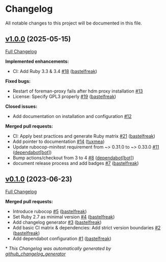 # Changelog

All notable changes to this project will be documented in this file.

## [v1.0.0](https://github.com/betadots/smart_proxy_hdm/tree/v1.0.0) (2025-05-15)

[Full Changelog](https://github.com/betadots/smart_proxy_hdm/compare/v0.1.0...v1.0.0)

**Implemented enhancements:**

- CI: Add Ruby 3.3 & 3.4 [\#18](https://github.com/betadots/smart_proxy_hdm/pull/18) ([bastelfreak](https://github.com/bastelfreak))

**Fixed bugs:**

- Restart of foreman-proxy fails after hdm proxy installation [\#13](https://github.com/betadots/smart_proxy_hdm/issues/13)
- License: Specify GPL3 properly [\#19](https://github.com/betadots/smart_proxy_hdm/pull/19) ([bastelfreak](https://github.com/bastelfreak))

**Closed issues:**

- Add documentation on installation and configuration [\#12](https://github.com/betadots/smart_proxy_hdm/issues/12)

**Merged pull requests:**

- CI: Apply best practices and generate Ruby matrix [\#21](https://github.com/betadots/smart_proxy_hdm/pull/21) ([bastelfreak](https://github.com/bastelfreak))
- Add pointer to documentation [\#14](https://github.com/betadots/smart_proxy_hdm/pull/14) ([tuxmea](https://github.com/tuxmea))
- Update rubocop-minitest requirement from ~\> 0.31.0 to ~\> 0.33.0 [\#11](https://github.com/betadots/smart_proxy_hdm/pull/11) ([dependabot[bot]](https://github.com/apps/dependabot))
- Bump actions/checkout from 3 to 4 [\#8](https://github.com/betadots/smart_proxy_hdm/pull/8) ([dependabot[bot]](https://github.com/apps/dependabot))
- document release process and add badges [\#7](https://github.com/betadots/smart_proxy_hdm/pull/7) ([bastelfreak](https://github.com/bastelfreak))

## [v0.1.0](https://github.com/betadots/smart_proxy_hdm/tree/v0.1.0) (2023-06-23)

[Full Changelog](https://github.com/betadots/smart_proxy_hdm/compare/c382a2fad93c4c7db80a790b2877625eb1ad43a4...v0.1.0)

**Merged pull requests:**

- Introduce rubocop [\#5](https://github.com/betadots/smart_proxy_hdm/pull/5) ([bastelfreak](https://github.com/bastelfreak))
- Set Ruby 2.7 as minimal version [\#4](https://github.com/betadots/smart_proxy_hdm/pull/4) ([bastelfreak](https://github.com/bastelfreak))
- Add changelog generator [\#3](https://github.com/betadots/smart_proxy_hdm/pull/3) ([bastelfreak](https://github.com/bastelfreak))
- Add basic CI matrix & dependencies: Add strict version boundaries [\#2](https://github.com/betadots/smart_proxy_hdm/pull/2) ([bastelfreak](https://github.com/bastelfreak))
- Add dependabot configuration [\#1](https://github.com/betadots/smart_proxy_hdm/pull/1) ([bastelfreak](https://github.com/bastelfreak))



\* *This Changelog was automatically generated by [github_changelog_generator](https://github.com/github-changelog-generator/github-changelog-generator)*
